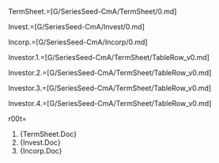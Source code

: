 TermSheet.=[G/SeriesSeed-CmA/TermSheet/0.md]

Invest.=[G/SeriesSeed-CmA/Invest/0.md]

Incorp.=[G/SeriesSeed-CmA/Incorp/0.md]


Investor.1.=[G/SeriesSeed-CmA/TermSheet/TableRow_v0.md]

Investor.2.=[G/SeriesSeed-CmA/TermSheet/TableRow_v0.md]

Investor.3.=[G/SeriesSeed-CmA/TermSheet/TableRow_v0.md]

Investor.4.=[G/SeriesSeed-CmA/TermSheet/TableRow_v0.md]
  
r00t=<ol><li>{TermSheet.Doc}<li>{Invest.Doc}<li>{Incorp.Doc}</ol>
